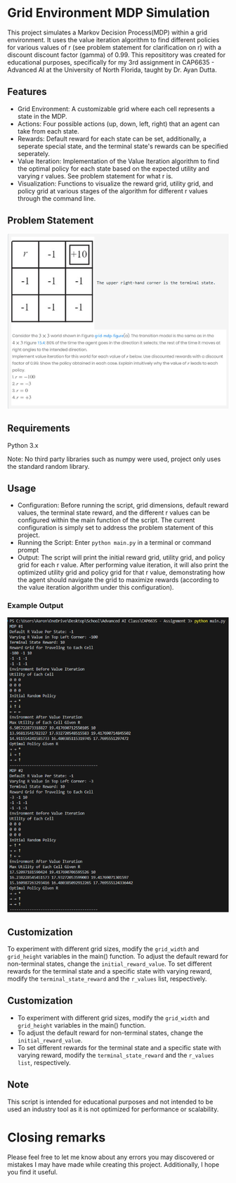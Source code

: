 # Grid Environment MDP Simulation

This project simulates a Markov Decision Process(MDP) within a grid environment. It uses the value iteration algorithm to find different policies for various values of r (see problem statement for clarification on r) with a discount discount factor (gamma) of 0.99. This reposititory was created for educational purposes, specifically for my 3rd assignment in CAP6635 - Advanced AI at the University of North Florida, taught by Dr. Ayan Dutta.

## Features
- Grid Environment: A customizable grid where each cell represents a state in the MDP.
- Actions: Four possible actions (up, down, left, right) that an agent can take from each state.
- Rewards: Default reward for each state can be set, additionally, a seperate special state, and the terminal state's rewards can be specified seperately.
- Value Iteration: Implementation of the Value Iteration algorithm to find the optimal policy for each state based on the expected utility and varying r values. See problem statement for what r is.
- Visualization: Functions to visualize the reward grid, utility grid, and policy grid at various stages of the algorithm for different r values through the command line.

## Problem Statement
![alt text](problem_statement.png)

## Requirements
Python 3.x

Note: No third party libraries such as numpy were used, project only uses the standard random library.

## Usage
- Configuration: Before running the script, grid dimensions, default reward values, the terminal state reward, and the different r values can be configured within the main function of the script. The current configuration is simply set to address the problem statement of this project.
- Running the Script: Enter `python main.py` in a terminal or command prompt
- Output: The script will print the initial reward grid, utility grid, and policy grid for each r value. After performing value iteration, it will also print the optimized utility grid and policy grid for that r value, demonstrating how the agent should navigate the grid to maximize rewards (according to the value iteration algorithm under this configuration).

### Example Output
![alt text](example_output.png)

## Customization
To experiment with different grid sizes, modify the `grid_width` and `grid_height` variables in the main() function.
To adjust the default reward for non-terminal states, change the `initial_reward_value`.
To set different rewards for the terminal state and a specific state with varying reward, modify the `terminal_state_reward` and the `r_values` list, respectively.

## Customization
- To experiment with different grid sizes, modify the `grid_width` and `grid_height` variables in the main() function.
- To adjust the default reward for non-terminal states, change the `initial_reward_value`.
- To set different rewards for the terminal state and a specific state with varying reward, modify the `terminal_state_reward` and the `r_values list`, respectively.

## Note
This script is intended for educational purposes and not intended to be used an industry tool as it is not optimized for performance or scalability. 

# Closing remarks
Please feel free to let me know about any errors you may discovered or mistakes I may have made while creating this project. Additionally, I hope you find it useful.